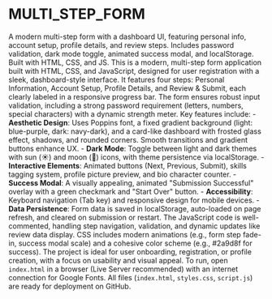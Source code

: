 # MULTI_STEP_FORM
A modern multi-step form with a dashboard UI, featuring personal info, account setup, profile details, and review steps. Includes password validation, dark mode toggle, animated success modal, and localStorage. Built with HTML, CSS, and JS.
This is a modern, multi-step form application built with HTML, CSS, and JavaScript, designed for user registration with a sleek, dashboard-style interface. It features four steps: Personal Information, Account Setup, Profile Details, and Review & Submit, each clearly labeled in a responsive progress bar. The form ensures robust input validation, including a strong password requirement (letters, numbers, special characters) with a dynamic strength meter.  Key features include: - **Aesthetic Design**: Uses Poppins font, a fixed gradient background (light: blue-purple, dark: navy-dark), and a card-like dashboard with frosted glass effect, shadows, and rounded corners. Smooth transitions and gradient buttons enhance UX. - **Dark Mode**: Toggle between light and dark themes with sun (☀️) and moon (🌙) icons, with theme persistence via localStorage. - **Interactive Elements**: Animated buttons (Next, Previous, Submit), skills tagging system, profile picture preview, and bio character counter. - **Success Modal**: A visually appealing, animated "Submission Successful" overlay with a green checkmark and "Start Over" button. - **Accessibility**: Keyboard navigation (Tab key) and responsive design for mobile devices. - **Data Persistence**: Form data is saved in localStorage, auto-loaded on page refresh, and cleared on submission or restart.  The JavaScript code is well-commented, handling step navigation, validation, and dynamic updates like review data display. CSS includes modern animations (e.g., form step fade-in, success modal scale) and a cohesive color scheme (e.g., #2a9d8f for success). The project is ideal for user onboarding, registration, or profile creation, with a focus on usability and visual appeal.  To run, open `index.html` in a browser (Live Server recommended) with an internet connection for Google Fonts. All files (`index.html`, `styles.css`, `script.js`) are ready for deployment on GitHub.  
